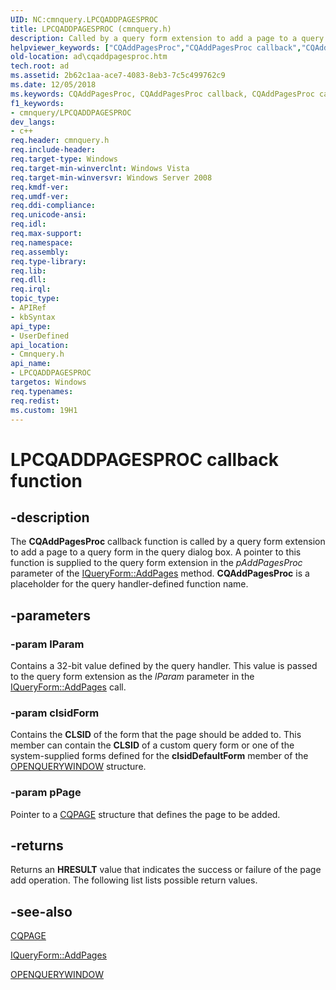 ```yaml
---
UID: NC:cmnquery.LPCQADDPAGESPROC
title: LPCQADDPAGESPROC (cmnquery.h)
description: Called by a query form extension to add a page to a query form in the query dialog box.
helpviewer_keywords: ["CQAddPagesProc","CQAddPagesProc callback","CQAddPagesProc callback function [Active Directory]","LPCQADDPAGESPROC","LPCQADDPAGESPROC callback function pointer [Active Directory]","ad.cqaddpagesproc","cmnquery/CQAddPagesProc"]
old-location: ad\cqaddpagesproc.htm
tech.root: ad
ms.assetid: 2b62c1aa-ace7-4083-8eb3-7c5c499762c9
ms.date: 12/05/2018
ms.keywords: CQAddPagesProc, CQAddPagesProc callback, CQAddPagesProc callback function [Active Directory], LPCQADDPAGESPROC, LPCQADDPAGESPROC callback function pointer [Active Directory], ad.cqaddpagesproc, cmnquery/CQAddPagesProc
f1_keywords:
- cmnquery/LPCQADDPAGESPROC
dev_langs:
- c++
req.header: cmnquery.h
req.include-header: 
req.target-type: Windows
req.target-min-winverclnt: Windows Vista
req.target-min-winversvr: Windows Server 2008
req.kmdf-ver: 
req.umdf-ver: 
req.ddi-compliance: 
req.unicode-ansi: 
req.idl: 
req.max-support: 
req.namespace: 
req.assembly: 
req.type-library: 
req.lib: 
req.dll: 
req.irql: 
topic_type:
- APIRef
- kbSyntax
api_type:
- UserDefined
api_location:
- Cmnquery.h
api_name:
- LPCQADDPAGESPROC
targetos: Windows
req.typenames: 
req.redist: 
ms.custom: 19H1
---
```


# LPCQADDPAGESPROC callback function


## -description


The <b>CQAddPagesProc</b> callback function is called by a query form extension to add a page to a query form in the query dialog box. A pointer to this function is supplied to the query form extension in the <i>pAddPagesProc</i> parameter of the <a href="https://docs.microsoft.com/windows/desktop/api/cmnquery/nf-cmnquery-iqueryform-addpages">IQueryForm::AddPages</a> method. <b>CQAddPagesProc</b> is a placeholder for the query handler-defined function name.


## -parameters




### -param lParam

Contains a 32-bit value defined by the query handler. This value is passed to the query form extension as the <i>lParam</i> parameter in the <a href="https://docs.microsoft.com/windows/desktop/api/cmnquery/nf-cmnquery-iqueryform-addpages">IQueryForm::AddPages</a> call.


### -param clsidForm

Contains the <b>CLSID</b> of the form that the page should be added to. This member can contain the <b>CLSID</b> of a custom query form or one of the system-supplied forms defined for the <b>clsidDefaultForm</b> member of the <a href="https://docs.microsoft.com/windows/desktop/api/cmnquery/ns-cmnquery-openquerywindow">OPENQUERYWINDOW</a> structure.


### -param pPage

Pointer to a <a href="https://docs.microsoft.com/windows/desktop/api/cmnquery/ns-cmnquery-cqpage">CQPAGE</a> structure that defines the page to be added.


## -returns



Returns an <b>HRESULT</b> value that indicates the success or failure of the page add operation. The following list lists possible return values.




## -see-also




<a href="https://docs.microsoft.com/windows/desktop/api/cmnquery/ns-cmnquery-cqpage">CQPAGE</a>



<a href="https://docs.microsoft.com/windows/desktop/api/cmnquery/nf-cmnquery-iqueryform-addpages">IQueryForm::AddPages</a>



<a href="https://docs.microsoft.com/windows/desktop/api/cmnquery/ns-cmnquery-openquerywindow">OPENQUERYWINDOW</a>
 

 

